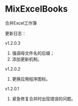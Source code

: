 # MixExcelBooks
合并Excel工作簿

更新日志：

v1.2.0.3
1. 强调母文件名的后缀；
2. 添加更新机制。

v1.2.0.2
1. 更换应用程序图标。

v1.2.0.1
1. 紧急修复合并时出现错误的问题。
